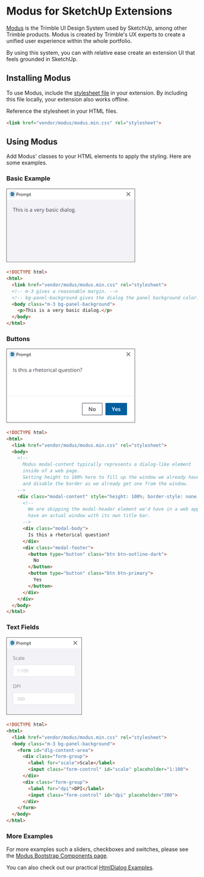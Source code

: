 # Modus for SketchUp Extensions

[Modus](https://modus.trimble.com/) is the Trimble UI Design System used by SketchUp,
among other Trimble products. Modus is created by Trimble's UX experts to create a
unified user experience within the whole portfolio.

By using this system, you can with relative ease create an extension UI that feels grounded in SketchUp.

## Installing Modus

To use Modus, include the [stylesheet file](modus.min.css) in your extension. By including this file locally, your extension also works offline.

Reference the stylesheet in your HTML files.

```html
<link href="vendor/modus/modus.min.css" rel="stylesheet">
```

## Using Modus

Add Modus' classes to your HTML elements to apply the styling. Here are some examples.

### Basic Example

<img src="images/basic.png" width=339 />

```html
<!DOCTYPE html>
<html>
  <link href="vendor/modus/modus.min.css" rel="stylesheet">
  <!-- m-3 gives a reasonable margin. -->
  <!-- bg-panel-background gives the dialog the panel background color. -->
  <body class="m-3 bg-panel-background">
    <p>This is a very basic dialog.</p>
  </body>
</html>
```

### Buttons

<img src="images/prompt.png" width=339 />

```html
<!DOCTYPE html>
<html>
  <link href="vendor/modus/modus.min.css" rel="stylesheet">
  <body>
    <!--
      Modus modal-content typically represents a dialog-like element
      inside of a web page.
      Setting height to 100% here to fill up the window we already have
      and disable the border as we already get one from the window.
    -->
    <div class="modal-content" style="height: 100%; border-style: none;">
      <!--
        We are skipping the modal-header element we'd have in a web app, as we
        have an actual window with its own title bar.
      -->
      <div class="modal-body">
        Is this a rhetorical question?
      </div>
      <div class="modal-footer">
        <button type="button" class="btn btn-outline-dark">
          No
        </button>
        <button type="button" class="btn btn-primary">
          Yes
        </button>
      </div>
    </div>
  </body>
</html>
```

### Text Fields

<img src="images/text_fields.png" width=199 />

```html
<!DOCTYPE html>
<html>
  <link href="vendor/modus/modus.min.css" rel="stylesheet">
  <body class="m-3 bg-panel-background">
    <form id="dlg-content-area">
      <div class="form-group">
        <label for="scale">Scale</label>
        <input class="form-control" id="scale" placeholder="1:100">
      </div>
      <div class="form-group">
        <label for="dpi">DPI</label>
        <input class="form-control" id="dpi" placeholder="300">
      </div>
    </form>
  </body>
</html>
```

### More Examples

For more examples such a sliders, checkboxes and switches, please see the
[Modus Bootstrap Components page](https://modus-bootstrap.trimble.com/components/).

You can also check out our practical [HtmlDialog Examples](https://github.com/SketchUp/htmldialog-examples).

